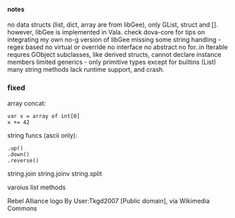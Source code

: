 #### notes
no data structs (list, dict, array are from libGee), only GList, struct and [].
however, libGee is implemented in Vala. check dova-core for tips on integrating my own no-g version of libGee
missing some string handling - regex based
no virtual or override
no interface
no abstract
no for..in Iterable requres GObject
subclasses, like derived structs, cannot declare instance members
limited generics - only primitive types except for builtins (List)
many string methods lack runtime support, and crash.

### fixed
array concat:

    var x = array of int[0]
    x += 42

string funcs (ascii only):

    .up()
    .down()
    .reverse()

string.join
string.joinv
string.split

varoius list methods

Rebel Alliance logo By User:Tkgd2007 [Public domain], via Wikimedia Commons